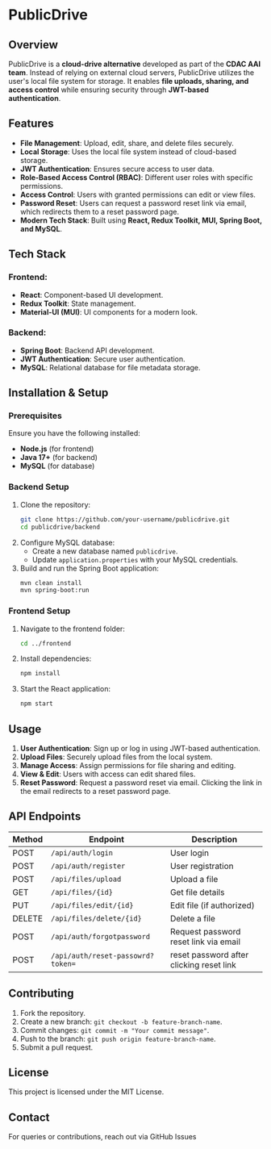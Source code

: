 # PublicDrive

## Overview
PublicDrive is a **cloud-drive alternative** developed as part of the **CDAC AAI team**. Instead of relying on external cloud servers, PublicDrive utilizes the user's local file system for storage. It enables **file uploads, sharing, and access control** while ensuring security through **JWT-based authentication**. 

## Features
- **File Management**: Upload, edit, share, and delete files securely.
- **Local Storage**: Uses the local file system instead of cloud-based storage.
- **JWT Authentication**: Ensures secure access to user data.
- **Role-Based Access Control (RBAC)**: Different user roles with specific permissions.
- **Access Control**: Users with granted permissions can edit or view files.
- **Password Reset**: Users can request a password reset link via email, which redirects them to a reset password page.
- **Modern Tech Stack**: Built using **React, Redux Toolkit, MUI, Spring Boot, and MySQL**.

## Tech Stack
### Frontend:
- **React**: Component-based UI development.
- **Redux Toolkit**: State management.
- **Material-UI (MUI)**: UI components for a modern look.

### Backend:
- **Spring Boot**: Backend API development.
- **JWT Authentication**: Secure user authentication.
- **MySQL**: Relational database for file metadata storage.

## Installation & Setup
### Prerequisites
Ensure you have the following installed:
- **Node.js** (for frontend)
- **Java 17+** (for backend)
- **MySQL** (for database)

### Backend Setup
1. Clone the repository:
   ```bash
   git clone https://github.com/your-username/publicdrive.git
   cd publicdrive/backend
   ```
2. Configure MySQL database:
   - Create a new database named `publicdrive`.
   - Update `application.properties` with your MySQL credentials.
3. Build and run the Spring Boot application:
   ```bash
   mvn clean install
   mvn spring-boot:run
   ```

### Frontend Setup
1. Navigate to the frontend folder:
   ```bash
   cd ../frontend
   ```
2. Install dependencies:
   ```bash
   npm install
   ```
3. Start the React application:
   ```bash
   npm start
   ```

## Usage
1. **User Authentication**: Sign up or log in using JWT-based authentication.
2. **Upload Files**: Securely upload files from the local system.
3. **Manage Access**: Assign permissions for file sharing and editing.
4. **View & Edit**: Users with access can edit shared files.
5. **Reset Password**: Request a password reset via email. Clicking the link in the email redirects to a reset password page.

## API Endpoints
| Method | Endpoint | Description |
|--------|----------|-------------|
| POST   | `/api/auth/login` | User login |
| POST   | `/api/auth/register` | User registration |
| POST   | `/api/files/upload` | Upload a file |
| GET    | `/api/files/{id}` | Get file details |
| PUT    | `/api/files/edit/{id}` | Edit file (if authorized) |
| DELETE | `/api/files/delete/{id}` | Delete a file |
| POST   | `/api/auth/forgotpassword` | Request password reset link via email |
| POST   | `/api/auth/reset-passowrd?token=` | reset password after clicking reset link |

## Contributing
1. Fork the repository.
2. Create a new branch: `git checkout -b feature-branch-name`.
3. Commit changes: `git commit -m "Your commit message"`.
4. Push to the branch: `git push origin feature-branch-name`.
5. Submit a pull request.

## License
This project is licensed under the MIT License.

## Contact
For queries or contributions, reach out via GitHub Issues

